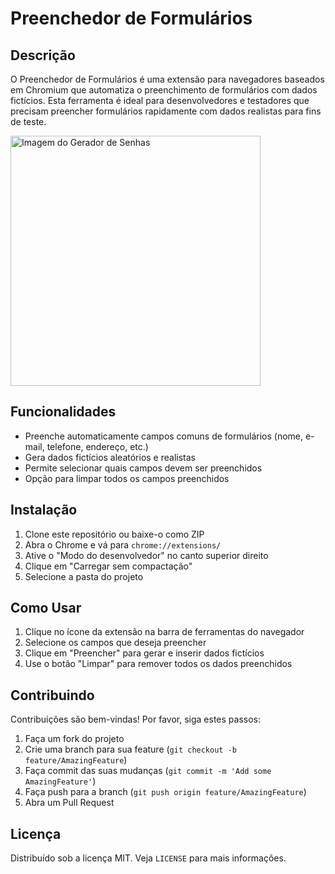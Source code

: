 # Preenchedor de Formulários

## Descrição

O Preenchedor de Formulários é uma extensão para navegadores baseados em Chromium que automatiza o preenchimento de formulários com dados fictícios. Esta ferramenta é ideal para desenvolvedores e testadores que precisam preencher formulários rapidamente com dados realistas para fins de teste.

<img src="https://i.ibb.co/M1v81Gn/amostra-addon2.jpg" alt="Imagem do Gerador de Senhas" width="400" height="400"/>

## Funcionalidades

- Preenche automaticamente campos comuns de formulários (nome, e-mail, telefone, endereço, etc.)
- Gera dados fictícios aleatórios e realistas
- Permite selecionar quais campos devem ser preenchidos
- Opção para limpar todos os campos preenchidos

## Instalação

1. Clone este repositório ou baixe-o como ZIP
2. Abra o Chrome e vá para `chrome://extensions/`
3. Ative o "Modo do desenvolvedor" no canto superior direito
4. Clique em "Carregar sem compactação"
5. Selecione a pasta do projeto

## Como Usar

1. Clique no ícone da extensão na barra de ferramentas do navegador
2. Selecione os campos que deseja preencher
3. Clique em "Preencher" para gerar e inserir dados fictícios
4. Use o botão "Limpar" para remover todos os dados preenchidos

## Contribuindo

Contribuições são bem-vindas! Por favor, siga estes passos:

1. Faça um fork do projeto
2. Crie uma branch para sua feature (`git checkout -b feature/AmazingFeature`)
3. Faça commit das suas mudanças (`git commit -m 'Add some AmazingFeature'`)
4. Faça push para a branch (`git push origin feature/AmazingFeature`)
5. Abra um Pull Request

## Licença

Distribuído sob a licença MIT. Veja `LICENSE` para mais informações.
